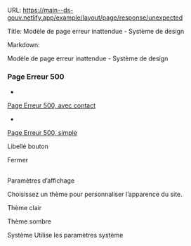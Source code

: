 URL:
https://main--ds-gouv.netlify.app/example/layout/page/response/unexpected

Title:
Modèle de page erreur inattendue - Système de design

Markdown:


Modèle de page erreur inattendue - Système de design


### Page Erreur 500


-
[Page Erreur 500, avec contact](contact)


-
[Page Erreur 500, simple](default)


Libellé bouton


Fermer


##
Paramètres d’affichage


Choisissez un thème pour personnaliser l’apparence du site.


Thème clair


Thème sombre


Système
Utilise les paramètres système